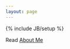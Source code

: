 ```yaml
---
layout: page
---
```

{% include JB/setup %}

Read [About Me](http://pasqualedagostino.github.io/2013/06/22/my-first-post/)


